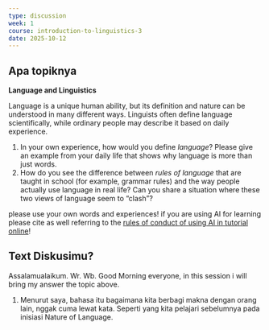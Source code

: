 ```yaml
---
type: discussion
week: 1
course: introduction-to-linguistics-3
date: 2025-10-12
---
```

## Apa topiknya
**Language and Linguistics**

Language is a unique human ability, but its definition and nature can be understood in many different ways. Linguists often define language scientifically, while ordinary people may describe it based on daily experience.

1. In your own experience, how would you define _language_? Please give an example from your daily life that shows why language is more than just words.
2. How do you see the difference between _rules of language_ that are taught in school (for example, grammar rules) and the way people actually use language in real life? Can you share a situation where these two views of language seem to “clash”?   

please use your own words and experiences! if you are using AI for learning please cite as well referring to the [rules of conduct of using AI in tutorial online](https://elearning.ut.ac.id/mod/resource/view.php?id=15657785 "Rules of Conduct of using AI in tutorial online")!

## Text Diskusimu?
Assalamualaikum. Wr. Wb.
Good Morning everyone, in this session i will bring my answer the topic above.
1. Menurut saya, bahasa itu bagaimana kita berbagi makna dengan orang lain, nggak cuma lewat kata. Seperti yang kita pelajari sebelumnya pada inisiasi Nature of Language. 